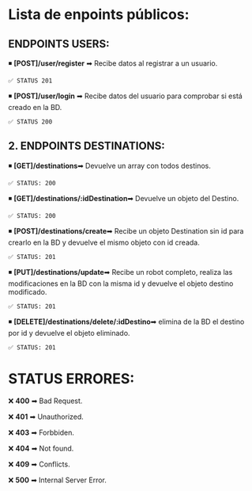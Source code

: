 # **Lista de enpoints públicos**:

## **ENDPOINTS USERS**:

◾ **[POST]/user/register** ➡ Recibe datos al registrar a un usuario.

    ✅ STATUS 201

◾ **[POST]/user/login** ➡ Recibe datos del usuario para comprobar si está creado en la BD.

    ✅ STATUS 200

## **2. ENDPOINTS DESTINATIONS**:

◾ **[GET]/destinations**➡ Devuelve un array con todos destinos.

    ✅ STATUS: 200

◾ **[GET]/destinations/:idDestination**➡ Devuelve un objeto del Destino.

    ✅ STATUS: 200

◾ **[POST]/destinations/create**➡ Recibe un objeto Destination sin id para crearlo en la BD y devuelve el mismo objeto con id creada.

    ✅ STATUS: 201

◾ **[PUT]/destinations/update**➡ Recibe un robot completo, realiza las modificaciones en la BD con la misma id y devuelve el objeto destino modificado.

    ✅ STATUS: 201

◾ **[DELETE]/destinations/delete/:idDestino**➡ elimina de la BD el destino por id y devuelve el objeto eliminado.

    ✅ STATUS: 201

# STATUS ERRORES:

❌ **400** ➡ Bad Request.

❌ **401** ➡ Unauthorized.

❌ **403** ➡ Forbbiden.

❌ **404** ➡ Not found.

❌ **409** ➡ Conflicts.

❌ **500** ➡ Internal Server Error.
